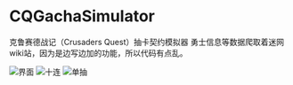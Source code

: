 # CQGachaSimulator
克鲁赛德战记（Crusaders Quest）抽卡契约模拟器
勇士信息等数据爬取着迷网wiki站，因为是边写边加的功能，所以代码有点乱。

![界面](https://github.com/idiotbaka/CQGachaSimulator/raw/master/intro_pic/pic1.png)
![十连](https://github.com/idiotbaka/CQGachaSimulator/raw/master/intro_pic/pic2.png)
![单抽](https://github.com/idiotbaka/CQGachaSimulator/raw/master/intro_pic/pic3.png)